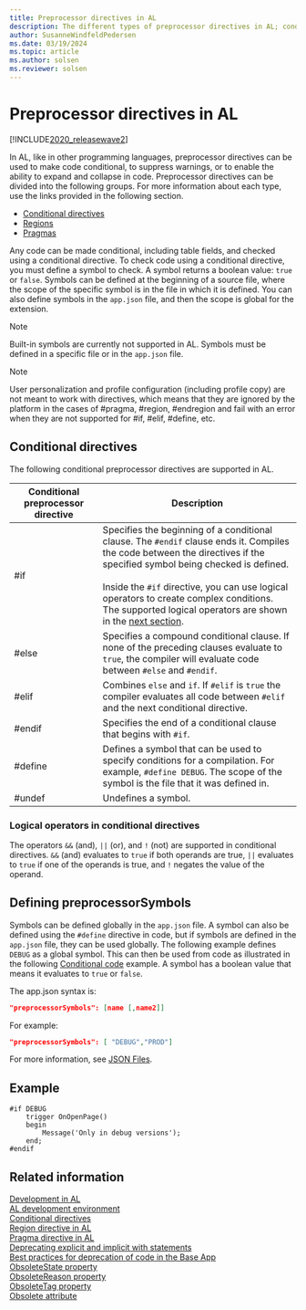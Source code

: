 ```yaml
---
title: Preprocessor directives in AL
description: The different types of preprocessor directives in AL; conditional, regions, and pragmas and preprocessorSymbols setting.
author: SusanneWindfeldPedersen
ms.date: 03/19/2024
ms.topic: article
ms.author: solsen
ms.reviewer: solsen
---
```


# Preprocessor directives in AL

[!INCLUDE[2020_releasewave2](../../includes/2020_releasewave2.md)]

In AL, like in other programming languages, preprocessor directives can be used to make code conditional, to suppress warnings, or to enable the ability to expand and collapse in code. Preprocessor directives can be divided into the following groups. For more information about each type, use the links provided in the following section.

- [Conditional directives](devenv-directives-in-al.md#conditional-directives)
- [Regions](devenv-directive-region.md)
- [Pragmas](devenv-directive-pragma.md)

Any code can be made conditional, including table fields, and checked using a conditional directive. To check code using a conditional directive, you must define a symbol to check. A symbol returns a boolean value: `true` or `false`. Symbols can be defined at the beginning of a source file, where the scope of the specific symbol is in the file in which it is defined. You can also define symbols in the `app.json` file, and then the scope is global for the extension.

> [!NOTE]  
> Built-in symbols are currently not supported in AL. Symbols must be defined in a specific file or in the `app.json` file.

> [!NOTE]  
> User personalization and profile configuration (including profile copy) are not meant to work with directives, which means that they are ignored by the platform in the cases of #pragma, #region, #endregion and fail with an error when they are not supported for #if, #elif, #define, etc.

## Conditional directives

The following conditional preprocessor directives are supported in AL.

|Conditional preprocessor directive |Description |
|-----------------------|------------|
|#if                    | Specifies the beginning of a conditional clause. The `#endif` clause ends it. Compiles the code between the directives if the specified symbol being checked is defined. <br><br>  Inside the `#if` directive, you can use logical operators to create complex conditions. The supported logical operators are shown in the [next section](#logical-operators-in-conditional-directives). |
|#else                  | Specifies a compound conditional clause. If none of the preceding clauses evaluate to `true`, the compiler will evaluate code between `#else` and `#endif`. |
|#elif                  | Combines `else` and `if`. If `#elif` is `true` the compiler evaluates all code between `#elif` and the next conditional directive.|
|#endif                 | Specifies the end of a conditional clause that begins with `#if`. |
|#define                | Defines a symbol that can be used to specify conditions for a compilation. For example, `#define DEBUG`. The scope of the symbol is the file that it was defined in.|
|#undef                 | Undefines a symbol. |

### Logical operators in conditional directives

The operators `&&` (and), `||` (or), and `!` (not) are supported in conditional directives. `&&` (and) evaluates to `true` if both operands are true, `||` evaluates to `true` if one of the operands is true, and `!` negates the value of the operand.

## Defining preprocessorSymbols

Symbols can be defined globally in the `app.json` file. A symbol can also be defined using the `#define` directive in code, but if symbols are defined in the `app.json` file, they can be used globally. The following example defines `DEBUG` as a global symbol. This can then be used from code as illustrated in the following [Conditional code](devenv-directives-in-al.md#conditional-directives) example. A symbol has a boolean value that means it evaluates to `true` or `false`.

The app.json syntax is:

```json
"preprocessorSymbols": [name [,name2]]
```

For example:

```json
"preprocessorSymbols": [ "DEBUG","PROD"]
```

For more information, see [JSON Files](../devenv-json-files.md).

## Example

```AL
#if DEBUG
    trigger OnOpenPage()
    begin
        Message('Only in debug versions');
    end;
#endif

```

## Related information

[Development in AL](../devenv-dev-overview.md)  
[AL development environment](../devenv-reference-overview.md)  
[Conditional directives](devenv-directives-in-al.md#conditional-directives)  
[Region directive in AL](devenv-directive-region.md)  
[Pragma directive in AL](devenv-directive-pragma.md)  
[Deprecating explicit and implicit with statements](../devenv-deprecating-with-statements-overview.md)  
[Best practices for deprecation of code in the Base App](../devenv-deprecation-guidelines.md)  
[ObsoleteState property](../properties/devenv-obsoletestate-property.md)  
[ObsoleteReason property](../properties/devenv-obsoletereason-property.md)  
[ObsoleteTag property](../properties/devenv-obsoletetag-property.md)  
[Obsolete attribute](../attributes/devenv-obsolete-attribute.md)  
